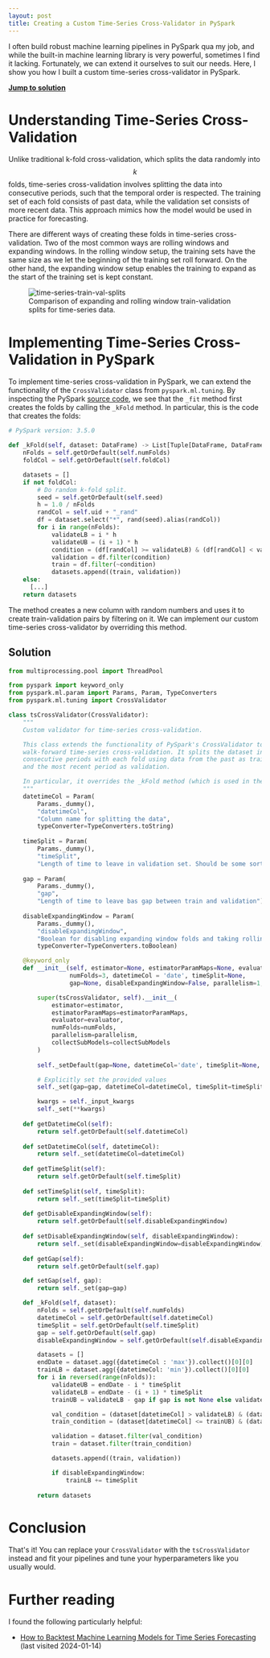 ```yaml
---
layout: post
title: Creating a Custom Time-Series Cross-Validator in PySpark
---
```

I often build robust machine learning pipelines in PySpark qua my job, and while the built-in machine learning library is very powerful, sometimes I find it lacking. Fortunately, we can extend it ourselves to suit our needs. Here, I show you how I built a custom time-series cross-validator in PySpark.

[**Jump to solution**](#solution)

# Understanding Time-Series Cross-Validation
Unlike traditional k-fold cross-validation, which splits the data randomly into $$k$$ folds, time-series cross-validation involves splitting the data into consecutive periods, such that the temporal order is respected. The training set of each fold consists of past data, while the validation set consists of more recent data. This approach mimics how the model would be used in practice for forecasting.

There are different ways of creating these folds in time-series cross-validation. Two of the most common ways are rolling windows and expanding windows. In the rolling window setup, the training sets have the same size as we let the beginning of the training set roll forward. On the other hand, the expanding window setup enables the training to expand as the start of the training set is kept constant.

<figure class="figure text-center">
  <img src="{{ '/assets/images/time-series-train-val-splits.png' | relative_url }}" alt="time-series-train-val-splits" class="img-fluid">
  <figcaption class="figure-caption">Comparison of expanding and rolling window train-validation splits for time-series data.</figcaption>
</figure>

# Implementing Time-Series Cross-Validation in PySpark
To implement time-series cross-validation in PySpark, we can extend the functionality of the `CrossValidator` class from `pyspark.ml.tuning`. By inspecting the PySpark [source code](https://spark.apache.org/docs/3.5.0/api/python/_modules/pyspark/ml/tuning.html#CrossValidator), we see that the `_fit` method first creates the folds by calling the `_kFold` method. In particular, this is the code that creates the folds:

```python
# PySpark version: 3.5.0

def _kFold(self, dataset: DataFrame) -> List[Tuple[DataFrame, DataFrame]]:
    nFolds = self.getOrDefault(self.numFolds)
    foldCol = self.getOrDefault(self.foldCol)

    datasets = []
    if not foldCol:
        # Do random k-fold split.
        seed = self.getOrDefault(self.seed)
        h = 1.0 / nFolds
        randCol = self.uid + "_rand"
        df = dataset.select("*", rand(seed).alias(randCol))
        for i in range(nFolds):
            validateLB = i * h
            validateUB = (i + 1) * h
            condition = (df[randCol] >= validateLB) & (df[randCol] < validateUB)
            validation = df.filter(condition)
            train = df.filter(~condition)
            datasets.append((train, validation))
    else:
      [...]
    return datasets
```
The method creates a new column with random numbers and uses it to create train-validation pairs by filtering on it.
We can implement our custom time-series cross-validator by overriding this method.

## Solution
```python
from multiprocessing.pool import ThreadPool

from pyspark import keyword_only
from pyspark.ml.param import Params, Param, TypeConverters
from pyspark.ml.tuning import CrossValidator

class tsCrossValidator(CrossValidator):
    """
    Custom validator for time-series cross-validation.

    This class extends the functionality of PySpark's CrossValidator to support
    walk-forward time-series cross-validation. It splits the dataset into
    consecutive periods with each fold using data from the past as training
    and the most recent period as validation.

    In particular, it overrides the _kFold method (which is used in the fit method)
    """
    datetimeCol = Param(
        Params._dummy(), 
        "datetimeCol", 
        "Column name for splitting the data",
        typeConverter=TypeConverters.toString)
    
    timeSplit = Param(
        Params._dummy(), 
        "timeSplit", 
        "Length of time to leave in validation set. Should be some sort of timedelta or relativedelta")
    
    gap = Param(
        Params._dummy(), 
        "gap", 
        "Length of time to leave bas gap between train and validation")
    
    disableExpandingWindow = Param(
        Params._dummy(),
        "disableExpandingWindow",
        "Boolean for disabling expanding window folds and taking rolling windows instead.",
        typeConverter=TypeConverters.toBoolean)

    @keyword_only
    def __init__(self, estimator=None, estimatorParamMaps=None, evaluator=None,
                 numFolds=3, datetimeCol = 'date', timeSplit=None, 
                 gap=None, disableExpandingWindow=False, parallelism=1, collectSubModels=False):

        super(tsCrossValidator, self).__init__(
            estimator=estimator, 
            estimatorParamMaps=estimatorParamMaps, 
            evaluator=evaluator, 
            numFolds=numFolds,
            parallelism=parallelism, 
            collectSubModels=collectSubModels
        )
       
        self._setDefault(gap=None, datetimeCol='date', timeSplit=None, disableExpandingWindow=False)

        # Explicitly set the provided values
        self._set(gap=gap, datetimeCol=datetimeCol, timeSplit=timeSplit, disableExpandingWindow=disableExpandingWindow)

        kwargs = self._input_kwargs
        self._set(**kwargs)
    
    def getDatetimeCol(self):
        return self.getOrDefault(self.datetimeCol)
    
    def setDatetimeCol(self, datetimeCol):
        return self._set(datetimeCol=datetimeCol)
    
    def getTimeSplit(self):
        return self.getOrDefault(self.timeSplit)
    
    def setTimeSplit(self, timeSplit):
        return self._set(timeSplit=timeSplit)
    
    def getDisableExpandingWindow(self):
        return self.getOrDefault(self.disableExpandingWindow)
    
    def setDisableExpandingWindow(self, disableExpandingWindow):
        return self._set(disableExpandingWindow=disableExpandingWindow)
    
    def getGap(self):
        return self.getOrDefault(self.gap)

    def setGap(self, gap):
        return self._set(gap=gap)

    def _kFold(self, dataset):
        nFolds = self.getOrDefault(self.numFolds)
        datetimeCol = self.getOrDefault(self.datetimeCol)
        timeSplit = self.getOrDefault(self.timeSplit)
        gap = self.getOrDefault(self.gap)
        disableExpandingWindow = self.getOrDefault(self.disableExpandingWindow)

        datasets = []
        endDate = dataset.agg({datetimeCol : 'max'}).collect()[0][0]
        trainLB = dataset.agg({datetimeCol: 'min'}).collect()[0][0]
        for i in reversed(range(nFolds)):
            validateUB = endDate - i * timeSplit
            validateLB = endDate - (i + 1) * timeSplit
            trainUB = validateLB - gap if gap is not None else validateLB

            val_condition = (dataset[datetimeCol] > validateLB) & (dataset[datetimeCol] <= validateUB)
            train_condition = (dataset[datetimeCol] <= trainUB) & (dataset[datetimeCol] >= trainLB)

            validation = dataset.filter(val_condition)
            train = dataset.filter(train_condition)

            datasets.append((train, validation))

            if disableExpandingWindow:
                trainLB += timeSplit
        
        return datasets
```
<!-- We have introduced 4 new parameters in the custom tsCrossValidator:

1. `datetimeCol`: The name of the column to split by. This would usually be a `date` or `datetime` column.
2. `timeSplit`: The length of time to have in the validation set. This should be something like a `timedelta`.
3. `gap`: Sometimes you must leave a gap between the train and validation sets to prevent data leakage. If that is the case, you can use the gap parameter to specify how long the gap should be. Like `timeSplit`, this should also be a `timedelta` or something similar.
4. `disableExpandingWindow`: This boolean parameter allows you to disable expanding windows, thus enabling rolling windows instead.

In addition to introducing these new parameters, I have also defined *setting* and *getting* methods for all of them, which I find useful.
Finally, I have defined a `_kFold` method to override the one in the standard `CrossValidator`. -->

# Conclusion
That's it! You can replace your `CrossValidator` with the `tsCrossValidator` instead and fit your pipelines and tune your hyperparameters like you usually would.

# Further reading
I found the following particularly helpful:
- [How to Backtest Machine Learning Models for Time Series Forecasting](https://machinelearningmastery.com/backtest-machine-learning-models-time-series-forecasting/) (last visited 2024-01-14)
